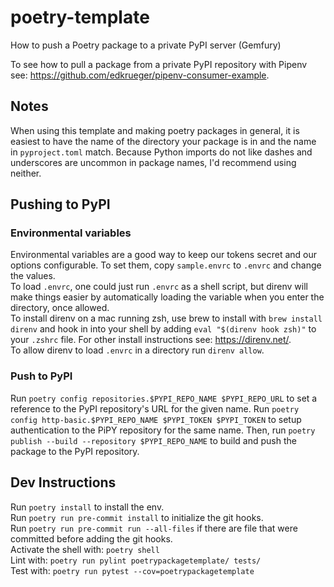 # poetry-template
How to push a Poetry package to a private PyPI server (Gemfury)  

To see how to pull a package from a private PyPI repository with Pipenv see: https://github.com/edkrueger/pipenv-consumer-example.  

## Notes
When using this template and making poetry packages in general, it is easiest to have the name of the directory your package is in and the name in `pyproject.toml` match. Because Python imports do not like dashes and underscores are uncommon in package names, I'd recommend using neither.  

## Pushing to PyPI

### Environmental variables
Environmental variables are a good way to keep our tokens secret and our options configurable. To set them, copy `sample.envrc` to `.envrc` and change the values.  
To load `.envrc`, one could just run `.envrc` as a shell script, but direnv will make things easier by automatically loading the variable when you enter the directory, once allowed.  
To install direnv on a mac running zsh, use brew to install with `brew install direnv` and hook in into your shell by adding `eval "$(direnv hook zsh)"` to your `.zshrc` file. For other install instructions see: https://direnv.net/.  
To allow direnv to load `.envrc` in a directory run `direnv allow`.  

### Push to PyPI
Run `poetry config repositories.$PYPI_REPO_NAME $PYPI_REPO_URL` to set a reference to the PyPI repository's URL for the given name.  Run `poetry config http-basic.$PYPI_REPO_NAME $PYPI_TOKEN $PYPI_TOKEN` to setup authentication to the PiPY repository for the same name. Then, run `poetry publish --build --repository $PYPI_REPO_NAME` to build and push the package to the PyPI repository.


## Dev Instructions
Run `poetry install` to install the env.  
Run `poetry run pre-commit install` to initialize the git hooks.  
Run `poetry run pre-commit run --all-files` if there are file that were committed before adding the git hooks.  
Activate the shell with: `poetry shell`  
Lint with: `poetry run pylint poetrypackagetemplate/ tests/`  
Test with: `poetry run pytest --cov=poetrypackagetemplate`
